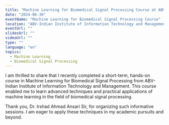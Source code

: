 ```yaml
---
title: "Machine Learning for Biomedical Signal Processing Course at ABV-IIITM"
date: "2024-06-30"
eventName: "Machine Learning for Biomedical Signal Processing Course"
location: "ABV-Indian Institute of Information Technology and Management"
eventUrl: ""
slidesUrl: ""
videoUrl: ""
type: ""
language: "en"
topics:
  - Machine Learning
  - Biomedical Signal Processing
---
```


I am thrilled to share that I recently completed a short-term, hands-on course in Machine Learning for Biomedical Signal Processing from ABV-Indian Institute of Information Technology and Management. This course enabled me to learn advanced techniques and practical applications of machine learning in the field of biomedical signal processing.

Thank you, Dr. Irshad Ahmad Ansari Sir, for organizing such informative sessions. I am eager to apply these techniques in my academic pursuits and beyond.
